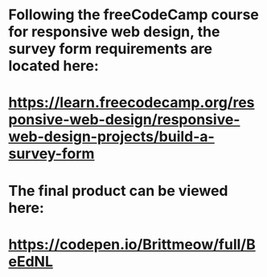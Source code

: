 # Following the freeCodeCamp course for responsive web design, the survey form requirements are located here:
# https://learn.freecodecamp.org/responsive-web-design/responsive-web-design-projects/build-a-survey-form

# The final product can be viewed here:
# https://codepen.io/Brittmeow/full/BeEdNL
